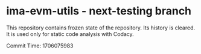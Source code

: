 # ima-evm-utils - next-testing branch

This repository contains frozen state of the repository.
Its history is cleared. It is used only for static code
analysis with Codacy.

Commit Time: 1706075983